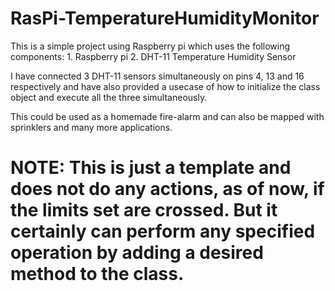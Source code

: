 # RasPi-TemperatureHumidityMonitor

This is a simple project using Raspberry pi which uses the following components:
    1. Raspberry pi
    2. DHT-11 Temperature Humidity Sensor

I have connected 3 DHT-11 sensors simultaneously on pins 4, 13 and 16 respectively and have also provided a usecase of how to initialize the class object and execute all the three simultaneously.

This could be used as a homemade fire-alarm and can also be mapped with sprinklers and many more applications.

# NOTE: This is just a template and does not do any actions, as of now, if the limits set are crossed. But it certainly can perform any specified operation by adding a desired method to the class.
